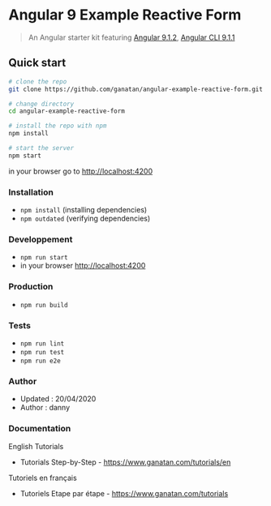 # Angular 9 Example Reactive Form

> An Angular starter kit featuring [Angular 9.1.2](https://angular.io), [Angular CLI 9.1.1](https://cli.angular.io/)


## Quick start

```bash
# clone the repo
git clone https://github.com/ganatan/angular-example-reactive-form.git

# change directory
cd angular-example-reactive-form

# install the repo with npm
npm install

# start the server
npm start

```
in your browser go to [http://localhost:4200](http://localhost:4200) 

### Installation
* `npm install` (installing dependencies)
* `npm outdated` (verifying dependencies)

### Developpement
* `npm run start`
* in your browser [http://localhost:4200](http://localhost:4200) 

### Production 
* `npm run build`

### Tests
* `npm run lint`
* `npm run test`
* `npm run e2e`

### Author
* Updated : 20/04/2020
* Author  : danny

### Documentation

English Tutorials
- Tutorials Step-by-Step - https://www.ganatan.com/tutorials/en

Tutoriels en français
- Tutoriels Etape par étape - https://www.ganatan.com/tutorials
